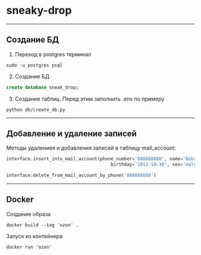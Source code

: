 # sneaky-drop

---
## Создание БД 
1. Переход в postgres терминал
```commandline
sudo -u postgres psql
```
2. Создание БД
```sql
create database sneak_drop;
```
3. Создание таблиц. Перед этим заполнить .env по примеру
```commandline
python db/create_db.py 
```
---
## Добавление и удаление записей
Методы удалениея и добавления записей в таблицу mail_account:
```python
interface.insert_into_mail_account(phone_number='888888888', name='Bobra', surname='Perdole',
                                       birthday='2012-10-30', sex='male', email='bobra@gmail.com')
```
```python
interface.delete_from_mail_account_by_phone('888888888')
```
---
## Docker
Создание образа
```commandline
docker build --tag 'ozon' .
```
Запуск из контейнера
```commandline
docker run 'ozon'
```
